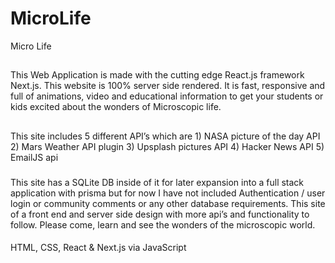 # MicroLife
Micro Life 

##
This Web Application is made with the cutting edge React.js framework Next.js. This website is 100% server side rendered. It is fast, responsive and full of animations, video and educational information to get your students or kids excited about the wonders of Microscopic life. 

##

This site includes 5 different API’s  which are 1) NASA picture of the day API 2) Mars Weather API plugin 3) Upsplash pictures API 4) Hacker News API  5) EmailJS api

###
This site has a SQLite DB inside of it for later expansion into a full stack application with prisma but for now I have not included Authentication / user login or community comments or any other database requirements. This site of a front end and server side design with more api’s and functionality to follow. Please come, learn and see the wonders of the microscopic world. 

####
HTML, CSS, React & Next.js  via  JavaScript 

